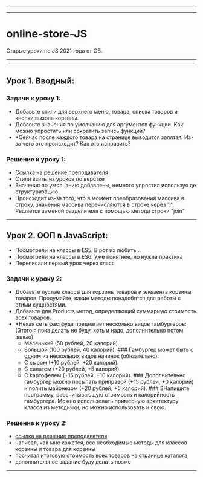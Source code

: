 <hr>
<hr>

# online-store-JS
Старые уроки по JS 2021 года от GB.
<hr>
<hr>

## **Урок 1. Вводный:**



### **Задачи к уроку 1:**

- Добавьте стили для верхнего меню, товара, списка товаров и кнопки вызова корзины.
- Добавьте значения по умолчанию для аргументов функции. Как можно упростить или сократить запись функций?
- *Сейчас после каждого товара на странице выводится запятая. Из-за чего это происходит? Как это исправить?

### Решение к уроку 1:

- [Ссылка на решение преподавателя](https://www.youtube.com/watch?v=Wmt6g7D1EkY&feature=youtu.be)
- Стили взяты из уроков по верстке
- Значения по умолчанию добавлены, немного упростил используя де структуризацию
- Происходит из-за того, что в момент преобразования массива в строку, значения массива перечисляются в строке через ",". 
Решается заменой разделителя с помощью метода строки "join"

<hr>


## **Урок 2. ООП в JavaScript:**

- Посмотрели на классы в ES5. В рот их любить...
- Посмотрели на классы в ES6. Уже понятнее, но нужна практика
- Переписали первый урок через класс

### **Задачи к уроку 2:**

- Добавьте пустые классы для корзины товаров и элемента корзины товаров. Продумайте, какие методы понадобятся для работы с этими сущностями.
- Добавьте для Products метод, определяющий суммарную стоимость всех товаров.
- *Некая сеть фастфуда предлагает несколько видов гамбургеров: (Этого я пока делать не буду, хоть и надо, дополнительно потом залью)
  - Маленький (50 рублей, 20 калорий).
  - Большой (100 рублей, 40 калорий). ### Гамбургер может быть с одним из нескольких видов начинок (обязательно):
  - С сыром (+10 рублей, +20 калорий).
  - С салатом (+20 рублей, +5 калорий).
  - С картофелем (+15 рублей, +10 калорий). ### Дополнительно гамбургер можно посыпать приправой (+15 рублей, +0 калорий) и полить майонезом (+20 рублей, +5 калорий). ### 3Напишите программу, рассчитывающую стоимость и калорийность гамбургера. Можно использовать примерную архитектуру класса из методички, но можно использовать и свою.

### Решение к уроку 2:

- [ссылка на решение преподавателя](https://www.youtube.com/watch?v=9h7cW5_dw2w&feature=youtu.be)
- написал, как мне кажется, все необходимые методы для классов корзины и товара для корзины
- посчитал итоговую стоимость всех товаров на странице каталога
- дополнительное задание буду делать позже

<hr>


